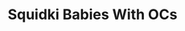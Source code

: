 ---
slug: squidki-babies-with-ocs
title: Squidki Babies With OCs
description: "Squidki Babies With OCs is an exciting online game. Play for free directly in your browser!"
icon: /images/new_mods/Sprunki Babies With OC’s.png
url: https://wowtbc.net/sprunkin/sprunki-babies-ocs/index.html
previewImage: /images/new_mods/Sprunki Babies With OC’s.png
type: new mods

# SEO配置
seo:
  title: "Squidki Babies With OCs - Play Free Online Game | Fun Browser Games"
  description: "Squidki Babies With OCs - Play this fun online game for free in your browser. No download required!"
  ogImage: "/images/new_mods/Sprunki Babies With OC’s.png"
  keywords: "squidki-babies-with-ocs, online game, browser game, free game, new mods game, play online"

videoUrls:
  - https://www.youtube.com/embed/example1
  - https://www.youtube.com/embed/example2

whyPlay:
  title: "Why Play Squidki Babies With OCs?"
  items:
    - "Immersive Gameplay: Squidki Babies With OCs offers an engaging and immersive gaming experience that will keep you entertained for hours"
    - "Challenging Levels: Test your skills with increasingly difficult challenges and obstacles"
    - "Beautiful Graphics: Enjoy stunning visuals and smooth animations that bring the game world to life"
    - "Regular Updates: New content and features are added regularly to keep the game fresh and exciting"
    - "Free to Play: Experience all the fun without spending a penny"
    - "Community Features: Connect with other players, share strategies, and compete for high scores"
    - "Cross-Platform: Play on any device with a web browser, no downloads required"

features:
  title: "Key Features of Squidki Babies With OCs"
  image: "/images/new_mods/Sprunki Babies With OC’s.png"
  items:
    - "Intuitive Controls: Easy to learn controls make Squidki Babies With OCs accessible for players of all skill levels"
    - "Multiple Game Modes: Enjoy various gameplay options that provide different challenges and experiences"
    - "Character Customization: Personalize your gaming experience with unique characters and items"
    - "Achievement System: Complete special tasks to earn rewards and recognition"
    - "Leaderboards: Compete with players worldwide and see who can achieve the highest scores"

characteristics:
  title: "Game Characteristics"
  image: "/images/new_mods/Sprunki Babies With OC’s.png"
  items:
    - "Genre: New mods game with elements of strategy and skill"
    - "Difficulty: Suitable for both casual gamers and those seeking a challenge"
    - "Play Time: Quick sessions or extended gameplay, depending on your preference"
    - "Art Style: Vibrant and engaging visuals that enhance the gaming experience"
    - "Sound Design: Immersive audio that complements the gameplay perfectly"

info: "Squidki Babies With OCs is an exciting online game that offers players a unique and engaging gaming experience. With its intuitive controls, stunning visuals, and challenging gameplay, Squidki Babies With OCs provides hours of entertainment for players of all ages and skill levels. Whether you're looking for a quick gaming session during a break or an extended play session, Squidki Babies With OCs delivers an immersive experience that will keep you coming back for more. The game features multiple levels of increasing difficulty, ensuring that players are constantly challenged as they progress. With regular updates adding new content and features, Squidki Babies With OCs remains fresh and exciting, providing endless entertainment options for its growing community of players."

howToPlayIntro: "Welcome to Squidki Babies With OCs! This guide will walk you through the basics and help you master the game. Whether you're a beginner or looking to improve your skills, these tips and instructions will enhance your gaming experience."

howToPlaySteps:
  - title: "Getting Started"
    description: "Begin your Squidki Babies With OCs adventure by familiarizing yourself with the controls. Use your keyboard or mouse to navigate through the game interface. The tutorial will guide you through the basic mechanics and help you understand the objectives."
  - title: "Understanding the Objectives"
    description: "In Squidki Babies With OCs, your main goal is to progress through levels by completing specific objectives. Each level presents unique challenges that require different strategies and approaches."
  - title: "Mastering the Controls"
    description: "Practice using the controls to improve your precision and reaction time. Squidki Babies With OCs requires quick reflexes and strategic thinking to overcome obstacles and defeat opponents."
  - title: "Utilizing Power-ups"
    description: "Collect power-ups throughout the game to enhance your abilities and overcome difficult challenges. Each power-up offers unique advantages that can be crucial for success."
  - title: "Developing Strategies"
    description: "As you progress in Squidki Babies With OCs, develop effective strategies for different scenarios. Analyze patterns, anticipate challenges, and adapt your approach to maximize your performance."

faq:
  title: "Frequently Asked Questions about Squidki Babies With OCs"
  items:
    - question: "Is Squidki Babies With OCs free to play?"
      answer: "Yes, Squidki Babies With OCs is completely free to play directly in your web browser. No downloads or purchases are required to enjoy the full game experience."
    - question: "Can I play Squidki Babies With OCs on mobile devices?"
      answer: "Yes, Squidki Babies With OCs is optimized for both desktop and mobile play. You can enjoy the game on any device with a web browser and internet connection."
    - question: "Are there any in-game purchases?"
      answer: "While Squidki Babies With OCs is free to play, there may be optional in-game purchases available for cosmetic items or additional features that don't affect core gameplay."
    - question: "How often is Squidki Babies With OCs updated?"
      answer: "The developers regularly update Squidki Babies With OCs with new content, features, and improvements based on player feedback and game performance."
    - question: "Can I play Squidki Babies With OCs offline?"
      answer: "Currently, Squidki Babies With OCs requires an internet connection to play as it's a browser-based online game."
    - question: "Is Squidki Babies With OCs suitable for children?"
      answer: "Yes, Squidki Babies With OCs is designed to be family-friendly and suitable for players of all ages."
    - question: "How do I report bugs or issues?"
      answer: "If you encounter any problems while playing Squidki Babies With OCs, you can report them through the game's support page or contact the developers directly through their website."
    - question: "Still Have Questions?"
      answer: "If you have additional questions about Squidki Babies With OCs that aren't covered in this FAQ, please visit our support center or contact our customer service team for assistance."
---